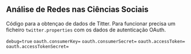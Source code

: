 Análise de Redes nas Ciências Sociais
-------------------------------------


Código para a obtençao de dados de Titter. Para funcionar precisa um
ficheiro `twitter.properties` com os dados de autenticação OAuth.

`debug=true`
`oauth.consumerKey=`
`oauth.consumerSecret=`
`oauth.accessToken=`
`oauth.accessTokenSecret=`



